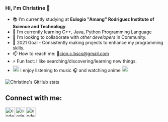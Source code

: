 ### Hi, I'm Christine 👋

<!--
**christine-lehmann/christine-lehmann** is a ✨ _special_ ✨ repository because its `README.md` (this file) appears on your GitHub profile.

Here are some ideas to get you started:-->

- 📚 I’m currently studying at **Eulogio "Amang" Rodriguez Institute of Science and Technology**.
- 🌱 I’m currently learning C++, Java, Python Programming Language
- 👯 I’m looking to collaborate with _other developers_ in Community.
- 🥅 2021 Goal - Consistently making projects to enhance my programming skills. 
- 📫 How to reach me: 📧cion.c.bscs@gmail.com
- ⚡ Fun fact: I like searching/discovering/learning new things. 
-  <img src = "https://camo.githubusercontent.com/662490d98da872217819984322ada7eabdb0cf406f49e1efbfd6cdc27e164b3e/68747470733a2f2f656d6f6a69732e736c61636b6d6f6a69732e636f6d2f656d6f6a69732f696d616765732f313632313032343339342f33393039322f6361742d726f6c6c2e6769663f31363231303234333934" width = "20"> I enjoy listening to music 🎧 and watching anime <img src="https://th.bing.com/th/id/R.af8fb85c71d8647342e9f7abf6573e45?rik=sq4dnj4a3K%2b1BQ&riu=http%3a%2f%2fi7.glitter-graphics.org%2fpub%2f1155%2f1155187rl6ofvu45v.gif&ehk=SDQwQuM2LxDHEMPKyyEfIqzPLt8i%2fyJXqCKkhAInx7A%3d&risl=&pid=ImgRaw&r=0" width="20" height="20">

<!-- Github Stats -->
![Christine's GitHub stats](https://github-readme-stats.vercel.app/api?username=christine-lehmann&show_icons=true&theme=chartreuse-dark)


<!--[![Christine's wakatime stats](https://github-readme-stats.vercel.app/api/wakatime?username=@christine_cion)](https://github.com/christine-lehmann/github-readme-stats)


<!--[![Top Langs](https://github-readme-stats.vercel.app/api/top-langs/?username=christine-lehmann)](https://github.com/christine-lehmann/github-readme-stats)


<!--[![Top Langs](https://github-readme-stats.vercel.app/api/top-langs/?username=christine-lehmann)](https://github.com/christine-lehmann/github-readme-stats)-->

<!--[Wakatime stats](https://github-readme-stats.vercel.app/api/wakatime?username=@christine_cion)-->

<!--[![Top Langs](https://github-readme-stats.vercel.app/api/top-langs/?username=christine-lehmann&layout=compact)](https://github.com/christine-lehmann/github-readme-stats)-->


## Connect with me:
[<img align="left" alt="codeSTACKr | Facebook" width="30px" src="https://img.icons8.com/ios-glyphs/30/4a90e2/facebook.png" />][facebook]
[<img align="left" alt="codeSTACKr | Twitter" width="30px" src="https://img.icons8.com/color/240/000000/twitter--v1.png" />][twitter]
[<img align="left" alt="codeSTACKr | LinkedIn" width="30px" src="https://img.icons8.com/fluent/240/000000/linkedin.png" />][linkedin]
<br />

<!-- This section you create this variables that are used above -->
[facebook]: https://web.facebook.com/christinemae.cionii/
[twitter]: https://twitter.com/ChristineCion
[linkedin]: https://www.linkedin.com/in/christinecion/
